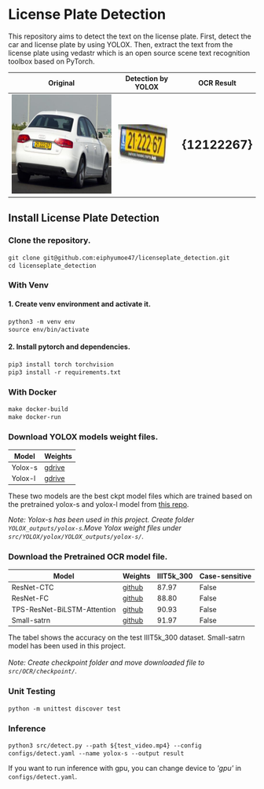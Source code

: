 # License Plate Detection
This repository aims to detect the text on the license plate. First, detect the car and license plate by using YOLOX. Then, extract the text from the license plate using vedastr which is an open source scene text recognition toolbox based on PyTorch.

| Original                   | Detection by YOLOX                      | OCR Result                 |
| ---------------------------| -----------------------------------------| -----------------------------------|
| <img src="assets/test.jpg" width = 270>                           | <p float='left'><img src="assets/license_plate.png" width=100, height=80>&nbsp;&nbsp;&nbsp;|**<font size = 5>{12122267}</font>**

## Install License Plate Detection

### Clone the repository.
```
git clone git@github.com:eiphyumoe47/licenseplate_detection.git
cd licenseplate_detection
```

### With Venv
#### 1. Create venv environment and activate it.
```
python3 -m venv env
source env/bin/activate
```


#### 2. Install pytorch and dependencies.
```
pip3 install torch torchvision
pip3 install -r requirements.txt
```

### With Docker
```
make docker-build
make docker-run
```

### Download YOLOX models weight files.

|Model      | Weights       |
|-----------|---------------|
|Yolox-s    | [gdrive](https://drive.google.com/file/d/1KT0iE67gWCXBUDfHL7gcc8xhvhDk7gBO/view?usp=sharing)|
|Yolox-l    | [gdrive](https://drive.google.com/file/d/1XxtFK2RI4y3DEPnPO-xiV9ZtSqrJ4yRn/view?usp=sharing)|

These two models are the best ckpt model files which are trained based on the pretrained yolox-s and yolox-l model from [this repo](https://github.com/Megvii-BaseDetection/YOLOX).

*Note: Yolox-s has been used in this project. Create folder `YOLOX_outputs/yolox-s`.Move Yolox weight files under `src/YOLOX/yolox/YOLOX_outputs/yolox-s/`.*

### Download the Pretrained OCR model file.
|Model      | Weights       |IIIT5k_300     |Case-sensitive|
|-----------|---------------|---------------|--------------|
|ResNet-CTC |[github](https://drive.google.com/file/d/1gtTcc5kpVs_s5a6OR7eBh431Otk_-NrE/view?usp=sharing)|87.97|False|
|ResNet-FC  |[github](https://drive.google.com/file/d/1OnUGdv9RFhFbQGXUUkWMcxUZg0mPV0kK/view?usp=sharing)|88.80|False|
|TPS-ResNet-BiLSTM-Attention|[github](https://drive.google.com/file/d/1YUOAU7xcrrsAtEqEGtI5ZD7eryP7Zr04/view?usp=sharing)|90.93|False|
|Small-satrn| [github](https://drive.google.com/file/d/1bcKtEcYGIOehgPfGi_TqPkvrm6rjOUKR/view)|91.97|False|

The tabel shows the accuracy on the test IIIT5k_300 dataset. Small-satrn model has been used in this project.</br></br>
*Note: Create checkpoint folder and move downloaded file to `src/OCR/checkpoint/`.*


### Unit Testing 
```
python -m unittest discover test
```

### Inference

```
python3 src/detect.py --path ${test_video.mp4} --config configs/detect.yaml --name yolox-s --output result
```
If you want to run inference with gpu, you can change device to *'gpu'* in `configs/detect.yaml`.

